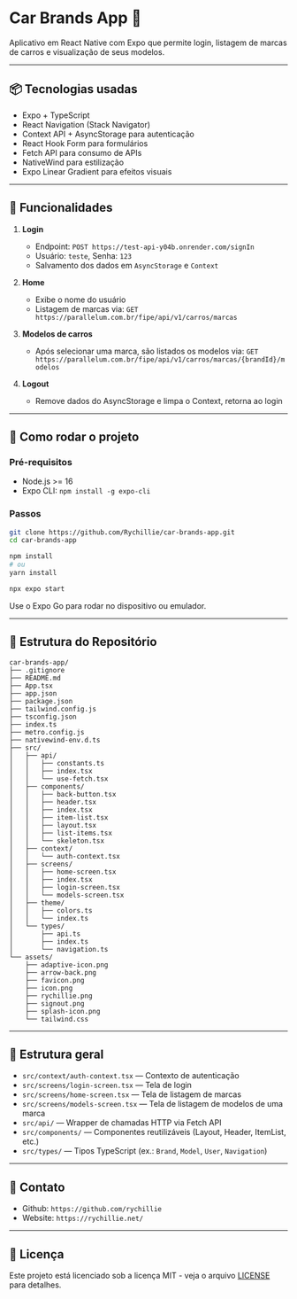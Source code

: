 # Car Brands App 🚗

Aplicativo em React Native com Expo que permite login, listagem de marcas de carros e visualização de seus modelos.

---

## 📦 Tecnologias usadas

- Expo + TypeScript
- React Navigation (Stack Navigator)
- Context API + AsyncStorage para autenticação
- React Hook Form para formulários
- Fetch API para consumo de APIs
- NativeWind para estilização
- Expo Linear Gradient para efeitos visuais

---

## 🚀 Funcionalidades

1. **Login**

   - Endpoint: `POST https://test-api-y04b.onrender.com/signIn`
   - Usuário: `teste`, Senha: `123`
   - Salvamento dos dados em `AsyncStorage` e `Context`

2. **Home**

   - Exibe o nome do usuário
   - Listagem de marcas via: `GET https://parallelum.com.br/fipe/api/v1/carros/marcas`

3. **Modelos de carros**

   - Após selecionar uma marca, são listados os modelos via:
     `GET https://parallelum.com.br/fipe/api/v1/carros/marcas/{brandId}/modelos`

4. **Logout**
   - Remove dados do AsyncStorage e limpa o Context, retorna ao login

---

## 🔧 Como rodar o projeto

### Pré-requisitos

- Node.js >= 16
- Expo CLI: `npm install -g expo-cli`

### Passos

```bash
git clone https://github.com/Rychillie/car-brands-app.git
cd car-brands-app

npm install
# ou
yarn install

npx expo start
```

Use o Expo Go para rodar no dispositivo ou emulador.

---

## 📝 Estrutura do Repositório

```
car-brands-app/
├── .gitignore
├── README.md
├── App.tsx
├── app.json
├── package.json
├── tailwind.config.js
├── tsconfig.json
├── index.ts
├── metro.config.js
├── nativewind-env.d.ts
├── src/
│   ├── api/
│   │   ├── constants.ts
│   │   ├── index.tsx
│   │   └── use-fetch.tsx
│   ├── components/
│   │   ├── back-button.tsx
│   │   ├── header.tsx
│   │   ├── index.tsx
│   │   ├── item-list.tsx
│   │   ├── layout.tsx
│   │   ├── list-items.tsx
│   │   └── skeleton.tsx
│   ├── context/
│   │   └── auth-context.tsx
│   ├── screens/
│   │   ├── home-screen.tsx
│   │   ├── index.tsx
│   │   ├── login-screen.tsx
│   │   └── models-screen.tsx
│   ├── theme/
│   │   ├── colors.ts
│   │   └── index.ts
│   └── types/
│       ├── api.ts
│       ├── index.ts
│       └── navigation.ts
└── assets/
    ├── adaptive-icon.png
    ├── arrow-back.png
    ├── favicon.png
    ├── icon.png
    ├── rychillie.png
    ├── signout.png
    ├── splash-icon.png
    └── tailwind.css
```

---

## 🧩 Estrutura geral

- `src/context/auth-context.tsx` — Contexto de autenticação
- `src/screens/login-screen.tsx` — Tela de login
- `src/screens/home-screen.tsx` — Tela de listagem de marcas
- `src/screens/models-screen.tsx` — Tela de listagem de modelos de uma marca
- `src/api/` — Wrapper de chamadas HTTP via Fetch API
- `src/components/` — Componentes reutilizáveis (Layout, Header, ItemList, etc.)
- `src/types/` — Tipos TypeScript (ex.: `Brand`, `Model`, `User`, `Navigation`)

---

## 💬 Contato

- Github: `https://github.com/rychillie`
- Website: `https://rychillie.net/`

---

## 📄 Licença

Este projeto está licenciado sob a licença MIT - veja o arquivo [LICENSE](LICENSE) para detalhes.
